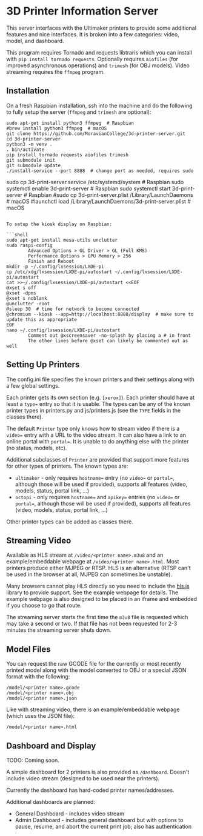 3D Printer Information Server
=============================

This server interfaces with the Ultimaker printers to provide some additional features and nice interfaces. It is broken into a few categories: video, model, and dashboard.

This program requires Tornado and requests libtraris which you can install with `pip install tornado requests`. Optionally requires `aiofiles` (for improved asynchronous operations) and `trimesh` (for OBJ models). Video streaming requires the `ffmpeg` program.

Installation
------------

On a fresh Raspbian installation, ssh into the machine and do the following to fully setup the server (`ffmpeg` and `trimesh` are optional):

```shell
sudo apt-get install python3 ffmpeg  # Raspbian
#brew install python3 ffmpeg  # macOS
git clone https://github.com/MoravianCollege/3d-printer-server.git
cd 3d-printer-server
python3 -m venv .
. bin/activate
pip install tornado requests aiofiles trimesh
git submodule init
git submodule update
./install-service --port 8888  # change port as needed, requires sudo
```

sudo cp 3d-print-server.service /etc/systemd/system  # Raspbian
sudo systemctl enable 3d-print-server  # Raspbian
sudo systemctl start 3d-print-server  # Raspbian
#sudo cp 3d-print-server.plist /Library/LaunchDaemons  # macOS
#launchctl load /Library/LaunchDaemons/3d-print-server.plist  # macOS
```

To setup the kiosk display on Raspbian:

```shell
sudo apt-get install mesa-utils unclutter
sudo raspi-config
        Advanced Options > GL Driver > GL (Full KMS)
        Performance Options > GPU Memory > 256
        Finish and Reboot
mkdir -p ~/.config/lxsession/LXDE-pi
cp /etc/xdg/lxsession/LXDE-pi/autostart ~/.config/lxsession/LXDE-pi/autostart
cat >>~/.config/lxsession/LXDE-pi/autostart <<EOF
@xset s off
@xset -dpms
@xset s noblank
@unclutter -root
@sleep 30  # time for network to become connected
@chromium --kiosk --app=http://localhost:8888/display  # make sure to update this as appropriate
EOF
nano ~/.config/lxsession/LXDE-pi/autostart
        Comment out @xscreensaver -no-splash by placing a # in front
        The other lines before @xset can likely be commented out as well
```

Setting Up Printers
-------------------

The config.ini file specifies the known printers and their settings along with a few global settings.

Each printer gets its own section (e.g. `[xerox]`). Each printer should have at least a `type=` entry so that it is usable. The types can be any of the known printer types in printers.py and js/printers.js (see the `TYPE` fields in the classes there).

The default `Printer` type only knows how to stream video if there is a `video=` entry with a URL to the video stream. It can also have a link to an online portal with `portal=`. It is unable to do anything else with the printer (no status, models, etc).

Additional subclasses of `Printer` are provided that support more features for other types of printers. The known types are:

* `ultimaker` - only requires `hostname=` entry (no `video=` or `portal=`, although those will be used if provided), supports all features (video, models, status, portal link, ...)
* `octopi` - only requires `hostname=` and `apikey=` entries (no `video=` or `portal=`, although those will be used if provided), supports all features (video, models, status, portal link, ...)

Other printer types can be added as classes there.

Streaming Video
---------------

Available as HLS stream at `/video/<printer name>.m3u8` and an example/embeddable webpage at `/video/<printer name>.html`. Most printers produce either MJPEG or RTSP. HLS is an alternative (RTSP can't be used in the browser at all, MJPEG can sometimes be unstable).

Many browsers cannot play HLS directly so you need to include the [hls.js](https://github.com/video-dev/hls.js/) library to provide support. See the example webpage for details. The example webpage is also designed to be placed in an iframe and embedded if you choose to go that route.

The streaming server starts the first time the `m3u8` file is requested which may take a second or two. If that file has not been requested for 2-3 minutes the streaming server shuts down.

Model Files
-----------

You can request the raw GCODE file for the currently or most recently printed model along with the model converted to OBJ or a special JSON format with the following:

```
/model/<printer name>.gcode
/model/<printer name>.obj
/model/<printer name>.json
```

Like with streaming video, there is an example/embeddable webpage (which uses the JSON file):

```
/model/<printer name>.html
```

Dashboard and Display
---------------------
TODO: Coming soon.

A simple dashboard for 2 printers is also provided as `/dashboard`. Doesn't include video stream (designed to be used near the printers).

Currently the dashboard has hard-coded printer names/addresses.

Additional dashboards are planned:

* General Dashboard - includes video stream
* Admin Dashboard - includes general dashboard but with options to pause, resume, and abort the current print job; also has authentication
